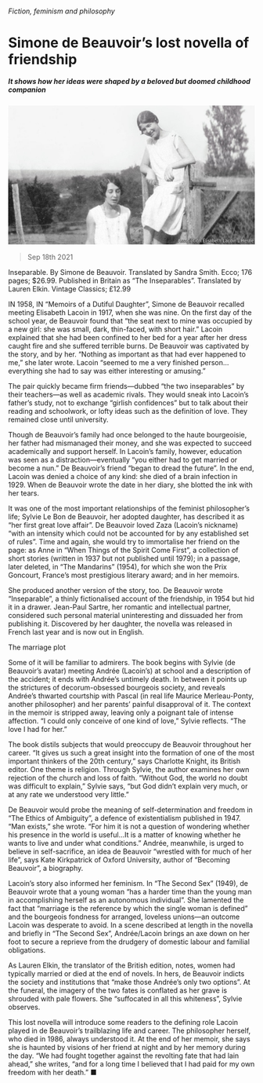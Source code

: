###### Fiction, feminism and philosophy

# Simone de Beauvoir’s lost novella of friendship 

##### It shows how her ideas were shaped by a beloved but doomed childhood companion 

![image](images/20210918_BKP003_0.jpg) 

> Sep 18th 2021 

Inseparable. By Simone de Beauvoir. Translated by Sandra Smith. Ecco; 176 pages; $26.99. Published in Britain as “The Inseparables”. Translated by Lauren Elkin. Vintage Classics; £12.99

IN 1958, IN “Memoirs of a Dutiful Daughter”, Simone de Beauvoir recalled meeting Elisabeth Lacoin in 1917, when she was nine. On the first day of the school year, de Beauvoir found that “the seat next to mine was occupied by a new girl: she was small, dark, thin-faced, with short hair.” Lacoin explained that she had been confined to her bed for a year after her dress caught fire and she suffered terrible burns. De Beauvoir was captivated by the story, and by her. “Nothing as important as that had ever happened to me,” she later wrote. Lacoin “seemed to me a very finished person…everything she had to say was either interesting or amusing.”


The pair quickly became firm friends—dubbed “the two inseparables” by their teachers—as well as academic rivals. They would sneak into Lacoin’s father’s study, not to exchange “girlish confidences” but to talk about their reading and schoolwork, or lofty ideas such as the definition of love. They remained close until university.

Though de Beauvoir’s family had once belonged to the haute bourgeoisie, her father had mismanaged their money, and she was expected to succeed academically and support herself. In Lacoin’s family, however, education was seen as a distraction—eventually “you either had to get married or become a nun.” De Beauvoir’s friend “began to dread the future”. In the end, Lacoin was denied a choice of any kind: she died of a brain infection in 1929. When de Beauvoir wrote the date in her diary, she blotted the ink with her tears.

It was one of the most important relationships of the feminist philosopher’s life; Sylvie Le Bon de Beauvoir, her adopted daughter, has described it as “her first great love affair”. De Beauvoir loved Zaza (Lacoin’s nickname) “with an intensity which could not be accounted for by any established set of rules”. Time and again, she would try to immortalise her friend on the page: as Anne in “When Things of the Spirit Come First”, a collection of short stories (written in 1937 but not published until 1979); in a passage, later deleted, in “The Mandarins” (1954), for which she won the Prix Goncourt, France’s most prestigious literary award; and in her memoirs.

She produced another version of the story, too. De Beauvoir wrote “Inseparable”, a thinly fictionalised account of the friendship, in 1954 but hid it in a drawer. Jean-Paul Sartre, her romantic and intellectual partner, considered such personal material uninteresting and dissuaded her from publishing it. Discovered by her daughter, the novella was released in French last year and is now out in English.

The marriage plot

Some of it will be familiar to admirers. The book begins with Sylvie (de Beauvoir’s avatar) meeting Andrée (Lacoin’s) at school and a description of the accident; it ends with Andrée’s untimely death. In between it points up the strictures of decorum-obsessed bourgeois society, and reveals Andrée’s thwarted courtship with Pascal (in real life Maurice Merleau-Ponty, another philosopher) and her parents’ painful disapproval of it. The context in the memoir is stripped away, leaving only a poignant tale of intense affection. “I could only conceive of one kind of love,” Sylvie reflects. “The love I had for her.”

The book distils subjects that would preoccupy de Beauvoir throughout her career. “It gives us such a great insight into the formation of one of the most important thinkers of the 20th century,” says Charlotte Knight, its British editor. One theme is religion. Through Sylvie, the author examines her own rejection of the church and loss of faith. “Without God, the world no doubt was difficult to explain,” Sylvie says, “but God didn’t explain very much, or at any rate we understood very little.”

De Beauvoir would probe the meaning of self-determination and freedom in “The Ethics of Ambiguity”, a defence of existentialism published in 1947. “Man exists,” she wrote. “For him it is not a question of wondering whether his presence in the world is useful…It is a matter of knowing whether he wants to live and under what conditions.” Andrée, meanwhile, is urged to believe in self-sacrifice, an idea de Beauvoir “wrestled with for much of her life”, says Kate Kirkpatrick of Oxford University, author of “Becoming Beauvoir”, a biography.

Lacoin’s story also informed her feminism. In “The Second Sex” (1949), de Beauvoir wrote that a young woman “has a harder time than the young man in accomplishing herself as an autonomous individual”. She lamented the fact that “marriage is the reference by which the single woman is defined” and the bourgeois fondness for arranged, loveless unions—an outcome Lacoin was desperate to avoid. In a scene described at length in the novella and briefly in “The Second Sex”, Andrée/Lacoin brings an axe down on her foot to secure a reprieve from the drudgery of domestic labour and familial obligations.

As Lauren Elkin, the translator of the British edition, notes, women had typically married or died at the end of novels. In hers, de Beauvoir indicts the society and institutions that “make those Andrée’s only two options”. At the funeral, the imagery of the two fates is conflated as her grave is shrouded with pale flowers. She “suffocated in all this whiteness”, Sylvie observes.

This lost novella will introduce some readers to the defining role Lacoin played in de Beauvoir’s trailblazing life and career. The philosopher herself, who died in 1986, always understood it. At the end of her memoir, she says she is haunted by visions of her friend at night and by her memory during the day. “We had fought together against the revolting fate that had lain ahead,” she writes, “and for a long time I believed that I had paid for my own freedom with her death.” ■

